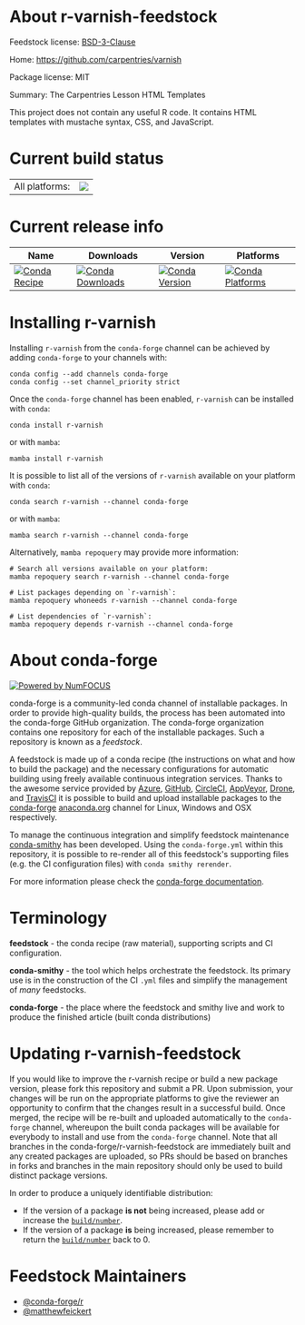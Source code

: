 About r-varnish-feedstock
=========================

Feedstock license: [BSD-3-Clause](https://github.com/conda-forge/r-varnish-feedstock/blob/main/LICENSE.txt)

Home: https://github.com/carpentries/varnish

Package license: MIT

Summary: The Carpentries Lesson HTML Templates

This project does not contain any useful R code.
It contains HTML templates with mustache syntax, CSS, and JavaScript.


Current build status
====================


<table><tr><td>All platforms:</td>
    <td>
      <a href="https://dev.azure.com/conda-forge/feedstock-builds/_build/latest?definitionId=25566&branchName=main">
        <img src="https://dev.azure.com/conda-forge/feedstock-builds/_apis/build/status/r-varnish-feedstock?branchName=main">
      </a>
    </td>
  </tr>
</table>

Current release info
====================

| Name | Downloads | Version | Platforms |
| --- | --- | --- | --- |
| [![Conda Recipe](https://img.shields.io/badge/recipe-r--varnish-green.svg)](https://anaconda.org/conda-forge/r-varnish) | [![Conda Downloads](https://img.shields.io/conda/dn/conda-forge/r-varnish.svg)](https://anaconda.org/conda-forge/r-varnish) | [![Conda Version](https://img.shields.io/conda/vn/conda-forge/r-varnish.svg)](https://anaconda.org/conda-forge/r-varnish) | [![Conda Platforms](https://img.shields.io/conda/pn/conda-forge/r-varnish.svg)](https://anaconda.org/conda-forge/r-varnish) |

Installing r-varnish
====================

Installing `r-varnish` from the `conda-forge` channel can be achieved by adding `conda-forge` to your channels with:

```
conda config --add channels conda-forge
conda config --set channel_priority strict
```

Once the `conda-forge` channel has been enabled, `r-varnish` can be installed with `conda`:

```
conda install r-varnish
```

or with `mamba`:

```
mamba install r-varnish
```

It is possible to list all of the versions of `r-varnish` available on your platform with `conda`:

```
conda search r-varnish --channel conda-forge
```

or with `mamba`:

```
mamba search r-varnish --channel conda-forge
```

Alternatively, `mamba repoquery` may provide more information:

```
# Search all versions available on your platform:
mamba repoquery search r-varnish --channel conda-forge

# List packages depending on `r-varnish`:
mamba repoquery whoneeds r-varnish --channel conda-forge

# List dependencies of `r-varnish`:
mamba repoquery depends r-varnish --channel conda-forge
```


About conda-forge
=================

[![Powered by
NumFOCUS](https://img.shields.io/badge/powered%20by-NumFOCUS-orange.svg?style=flat&colorA=E1523D&colorB=007D8A)](https://numfocus.org)

conda-forge is a community-led conda channel of installable packages.
In order to provide high-quality builds, the process has been automated into the
conda-forge GitHub organization. The conda-forge organization contains one repository
for each of the installable packages. Such a repository is known as a *feedstock*.

A feedstock is made up of a conda recipe (the instructions on what and how to build
the package) and the necessary configurations for automatic building using freely
available continuous integration services. Thanks to the awesome service provided by
[Azure](https://azure.microsoft.com/en-us/services/devops/), [GitHub](https://github.com/),
[CircleCI](https://circleci.com/), [AppVeyor](https://www.appveyor.com/),
[Drone](https://cloud.drone.io/welcome), and [TravisCI](https://travis-ci.com/)
it is possible to build and upload installable packages to the
[conda-forge](https://anaconda.org/conda-forge) [anaconda.org](https://anaconda.org/)
channel for Linux, Windows and OSX respectively.

To manage the continuous integration and simplify feedstock maintenance
[conda-smithy](https://github.com/conda-forge/conda-smithy) has been developed.
Using the ``conda-forge.yml`` within this repository, it is possible to re-render all of
this feedstock's supporting files (e.g. the CI configuration files) with ``conda smithy rerender``.

For more information please check the [conda-forge documentation](https://conda-forge.org/docs/).

Terminology
===========

**feedstock** - the conda recipe (raw material), supporting scripts and CI configuration.

**conda-smithy** - the tool which helps orchestrate the feedstock.
                   Its primary use is in the construction of the CI ``.yml`` files
                   and simplify the management of *many* feedstocks.

**conda-forge** - the place where the feedstock and smithy live and work to
                  produce the finished article (built conda distributions)


Updating r-varnish-feedstock
============================

If you would like to improve the r-varnish recipe or build a new
package version, please fork this repository and submit a PR. Upon submission,
your changes will be run on the appropriate platforms to give the reviewer an
opportunity to confirm that the changes result in a successful build. Once
merged, the recipe will be re-built and uploaded automatically to the
`conda-forge` channel, whereupon the built conda packages will be available for
everybody to install and use from the `conda-forge` channel.
Note that all branches in the conda-forge/r-varnish-feedstock are
immediately built and any created packages are uploaded, so PRs should be based
on branches in forks and branches in the main repository should only be used to
build distinct package versions.

In order to produce a uniquely identifiable distribution:
 * If the version of a package **is not** being increased, please add or increase
   the [``build/number``](https://docs.conda.io/projects/conda-build/en/latest/resources/define-metadata.html#build-number-and-string).
 * If the version of a package **is** being increased, please remember to return
   the [``build/number``](https://docs.conda.io/projects/conda-build/en/latest/resources/define-metadata.html#build-number-and-string)
   back to 0.

Feedstock Maintainers
=====================

* [@conda-forge/r](https://github.com/orgs/conda-forge/teams/r/)
* [@matthewfeickert](https://github.com/matthewfeickert/)

